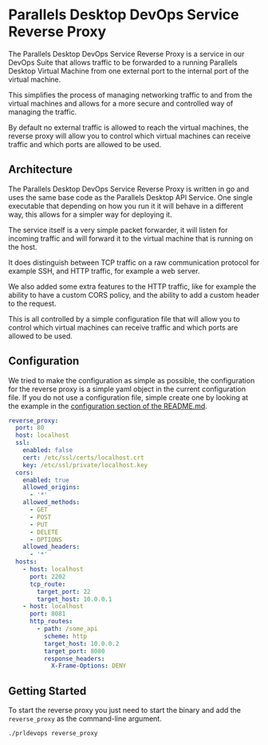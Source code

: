 # Parallels Desktop DevOps Service Reverse Proxy

The Parallels Desktop DevOps Service Reverse Proxy is a service in our DevOps Suite
that allows traffic to be forwarded to a running Parallels Desktop Virtual Machine
from one external port to the internal port of the virtual machine.

This simplifies the process of managing networking traffic to and from the virtual
machines and allows for a more secure and controlled way of managing the traffic.

By default no external traffic is allowed to reach the virtual machines, the reverse
proxy will allow you to control which virtual machines can receive traffic and which
ports are allowed to be used.

## Architecture

The Parallels Desktop DevOps Service Reverse Proxy is written in go and uses the
same base code as the Parallels Desktop API Service. One single executable that depending
on how you run it it will behave in a different way, this allows for a simpler way
for deploying it.

The service itself is a very simple packet forwarder, it will listen for incoming
traffic and will forward it to the virtual machine that is running on the host.

It does distinguish between TCP traffic on a raw communication protocol for example
SSH, and HTTP traffic, for example a web server.

We also added some extra features to the HTTP traffic, like for example the ability
to have a custom CORS policy, and the ability to add a custom header to the request.

This is all controlled by a simple configuration file that will allow you to control
which virtual machines can receive traffic and which ports are allowed to be used.

## Configuration

We tried to make the configuration as simple as possible, the configuration for the
reverse proxy is a simple yaml object in the current configuration file.
If you do not use a configuration file, simple create one by looking at the example
in the [configuration section of the README.md](../README.md#configuration).

```yaml
reverse_proxy:
  port: 80
  host: localhost
  ssl:
    enabled: false
    cert: /etc/ssl/certs/localhost.crt
    key: /etc/ssl/private/localhost.key
  cors:
    enabled: true
    allowed_origins:
      - '*'
    allowed_methods:
      - GET
      - POST
      - PUT
      - DELETE
      - OPTIONS
    allowed_headers:
      - '*'
  hosts:
    - host: localhost
      port: 2202
      tcp_route:
        target_port: 22
        target_host: 10.0.0.1
    - host: localhost
      port: 8081
      http_routes:
        - path: /some_api
          scheme: http
          target_host: 10.0.0.2
          target_port: 8080
          response_headers:
            X-Frame-Options: DENY
```

## Getting Started

To start the reverse proxy you just need to start the binary and add the
`reverse_proxy` as the command-line argument.

```bash
./prldevops reverse_proxy
```

